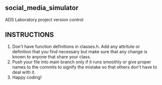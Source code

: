 ## social_media_simulator
ADS Laboratory project version control
## INSTRUCTIONS
1. Don't have function definitions in classes.h. Add any attritute or definition that you find necessary but make sure that any change is known to anyone that share your class.
2. Push your file into main branch only if it runs smoothly or give proper names to the commits to signify the mistake so that others don't have to deal with it.
3. Happy coding!
